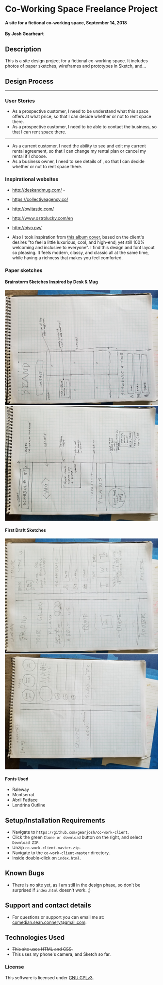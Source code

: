 # Co-Working Space Freelance Project

#### A site for a fictional co-working space, September 14, 2018

#### By Josh Gearheart

## Description
This is a site design project for a fictional co-working space.  It includes photos of paper sketches, wireframes and prototypes in Sketch, and...

## Design Process

****

### User Stories

- As a prospective customer,
  I need to be understand what this space offers at what price,
  so that I can decide whether or not to rent space there.
- As a prospective customer,
  I need to be able to contact the business,
  so that I can rent space there.
****
- As a current customer,
  I need the ability to see and edit my current rental agreement,
  so that I can change my rental plan or cancel my rental if I choose.
- As a business owner,
  I need to see details of ,
  so that I can decide whether or not to rent space there.

### Inspirational websites

- http://deskandmug.com/ -
- https://collectiveagency.co/
- http://owltastic.com/
- http://www.ostrolucky.com/en
- http://oivo.pw/

- Also I took inspiration from [this album cover](img/bama.jpg), based on the client's desires "to feel a little luxurious, cool, and high-end; yet still 100% welcoming and inclusive to everyone".  I find this design and font layout so pleasing.  It feels modern, classy, and classic all at the same time, while having a richness that makes you feel comforted.

### Paper sketches

#### Brainstorm Sketches Inspired by Desk & Mug

![pre sketch 1](img/pre1.jpg)
![pre sketch 2](img/pre2.jpg)

#### First Draft Sketches

![sketch 1](img/draft1.jpg)
![sketch 2](img/draft2.jpg)

#### Fonts Used

- Raleway
- Montserrat
- Abril Fatface
- Londrina Outline

## Setup/Installation Requirements
- Navigate to `https://github.com/gearjosh/co-work-client`.
- Click the green `Clone or download` button on the right, and select `Download ZIP`.
- Unzip `co-work-client-master.zip`.
- Navigate to the `co-work-client-master` directory.
- Inside  double-click on `index.html`.

## Known Bugs
- There is no site yet, as I am still in the design phase, so don't be surprised if `index.html` doesn't work. ;)

## Support and contact details
- For questions or support you can email me at: comedian.sean.connery@gmail.com.

## Technologies Used
- ~~This site uses HTML and CSS.~~
- This uses my phone's camera, and Sketch so far.

### License
This ~~software~~ is licensed under [GNU GPLv3](LICENSE.txt).
